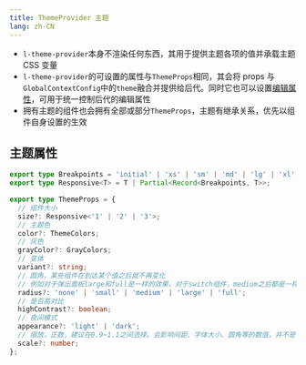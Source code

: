 ```yaml
---
title: ThemeProvider 主题
lang: zh-CN
---
```


- `l-theme-provider`本身不渲染任何东西，其用于提供主题各项的值并承载主题 CSS 变量
- `l-theme-provider`的可设置的属性与`ThemeProps`相同，其会将 props 与`GlobalContextConfig`中的`theme`融合并提供给后代。同时它也可以设置[编辑属性]((/guides/inherit/#编辑状态继承))，可用于统一控制后代的编辑属性
- 拥有主题的组件也会拥有全部或部分`ThemeProps`，主题有继承关系，优先以组件自身设置的生效

## 主题属性

```ts
export type Breakpoints = 'initial' | 'xs' | 'sm' | 'md' | 'lg' | 'xl';
export type Responsive<T> = T | Partial<Record<Breakpoints, T>>;

export type ThemeProps = {
  // 组件大小
  size?: Responsive<'1' | '2' | '3'>;
  // 主题色
  color?: ThemeColors;
  // 灰色
  grayColor?: GrayColors;
  // 变体
  variant?: string;
  // 圆角，某些组件在到达某个值之后就不再变化
  // 例如对于弹出面板large和full是一样的效果，对于switch组件，medium之后都是一样的效果
  radius?: 'none' | 'small' | 'medium' | 'large' | 'full';
  // 是否高对比
  highContrast?: boolean;
  // 夜间模式
  appearance?: 'light' | 'dark';
  // 缩放，正数，建议在0.9~1.1之间选择。会影响间距、字体大小、圆角等的数值，并不是transform: scale
  scale?: number;
};
```
